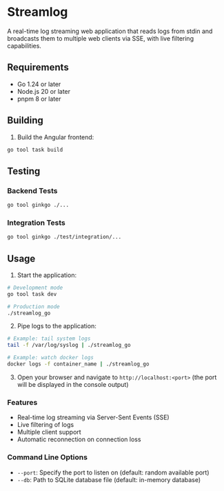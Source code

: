 # Streamlog

A real-time log streaming web application that reads logs from stdin and broadcasts them to multiple web clients via SSE, with live filtering capabilities.

## Requirements

- Go 1.24 or later
- Node.js 20 or later
- pnpm 8 or later

## Building

1. Build the Angular frontend:
```bash
go tool task build
```

## Testing

### Backend Tests
```bash
go tool ginkgo ./...
```

### Integration Tests
```bash
go tool ginkgo ./test/integration/...
```

## Usage

1. Start the application:
```bash
# Development mode
go tool task dev

# Production mode
./streamlog_go
```

2. Pipe logs to the application:
```bash
# Example: tail system logs
tail -f /var/log/syslog | ./streamlog_go

# Example: watch docker logs
docker logs -f container_name | ./streamlog_go
```

3. Open your browser and navigate to `http://localhost:<port>` (the port will be displayed in the console output)

### Features

- Real-time log streaming via Server-Sent Events (SSE)
- Live filtering of logs
- Multiple client support
- Automatic reconnection on connection loss

### Command Line Options

- `--port`: Specify the port to listen on (default: random available port)
- `--db`: Path to SQLite database file (default: in-memory database) 